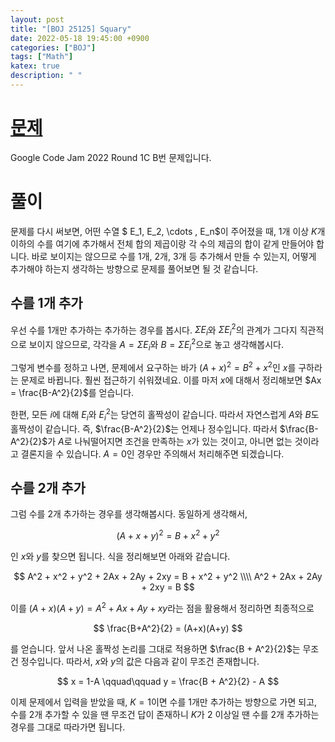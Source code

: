 ```yaml
---
layout: post
title: "[BOJ 25125] Squary"
date: 2022-05-18 19:45:00 +0900
categories: ["BOJ"]
tags: ["Math"]
katex: true
description: " "
---
```


# [문제](https://www.acmicpc.net/problem/25125)

Google Code Jam 2022 Round 1C B번 문제입니다.

# 풀이

문제를 다시 써보면, 어떤 수열 $ E_1, E_2, \cdots , E_n$이 주어졌을 때, 1개 이상 $K$개 이하의 수를 여기에 추가해서 전체 합의 제곱이랑 각 수의 제곱의 합이 같게 만들어야 합니다. 바로 보이지는 않으므로 수를 1개, 2개, 3개 등 추가해서 만들 수 있는지, 어떻게 추가해야 하는지 생각하는 방향으로 문제를 풀어보면 될 것 같습니다.

## 수를 1개 추가

우선 수를 1개만 추가하는 추가하는 경우를 봅시다. $\Sigma E_i$와 $\Sigma E_i^2$의 관계가 그다지 직관적으로 보이지 않으므로, 각각을 $A = \Sigma E_i$와 $B = \Sigma E_i^2$으로 놓고 생각해봅시다.

그렇게 변수를 정하고 나면, 문제에서 요구하는 바가 ${\left( A+x \right)}^2 = B^2 + x^2$인 $x$를 구하라는 문제로 바뀝니다. 훨씬 접근하기 쉬워졌네요. 이를 마저 $x$에 대해서 정리해보면 $Ax = \frac{B-A^2}{2}$를 얻습니다.

한편, 모든 $i$에 대해 $E_i$와 $E_i^2$는 당연히 홀짝성이 같습니다. 따라서 자연스럽게 $A$와 $B$도 홀짝성이 같습니다. 즉, $\frac{B-A^2}{2}$는 언제나 정수입니다. 따라서 $\frac{B-A^2}{2}$가 $A$로 나눠떨어지면 조건을 만족하는 $x$가 있는 것이고, 아니면 없는 것이라고 결론지을 수 있습니다. $A=0$인 경우만 주의해서 처리해주면 되겠습니다.

## 수를 2개 추가

그럼 수를 2개 추가하는 경우를 생각해봅시다. 동일하게 생각해서,

$$ {\left( A+x+y \right)}^2 = B + x^2 + y^2 $$

인 $x$와 $y$를 찾으면 됩니다. 식을 정리해보면 아래와 같습니다.

$$
A^2 + x^2 + y^2 + 2Ax + 2Ay + 2xy = B + x^2 + y^2 \\\\
A^2 + 2Ax + 2Ay + 2xy = B
$$

이를 $(A+x)(A+y) = A^2 + Ax + Ay + xy$라는 점을 활용해서 정리하면 최종적으로

$$
\frac{B+A^2}{2} = (A+x)(A+y)
$$

를 얻습니다. 앞서 나온 홀짝성 논리를 그대로 적용하면 $\frac{B + A^2}{2}$는 무조건 정수입니다. 따라서, $x$와 $y$의 값은 다음과 같이 무조건 존재합니다.

$$
x = 1-A \qquad\qquad y = \frac{B + A^2}{2} - A
$$

이제 문제에서 입력을 받았을 때, $K=1$이면 수를 1개만 추가하는 방향으로 가면 되고, 수를 2개 추가할 수 있을 땐 무조건 답이 존재하니 $K$가 2 이상일 땐 수를 2개 추가하는 경우를 그대로 따라가면 됩니다.
